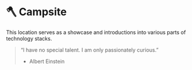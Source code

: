 # 🪓 Campsite

This location serves as a showcase and introductions into various parts of technology stacks.

> “I have no special talent. I am only passionately curious.”
>
> - Albert Einstein
